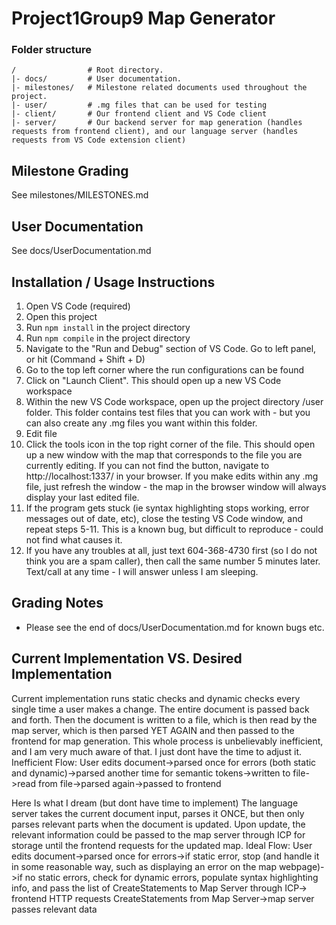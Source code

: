 # Project1Group9 Map Generator

### Folder structure

```
/                # Root directory.
|- docs/         # User documentation.
|- milestones/   # Milestone related documents used throughout the project.
|- user/         # .mg files that can be used for testing
|- client/       # Our frontend client and VS Code client
|- server/       # Our backend server for map generation (handles requests from frontend client), and our language server (handles requests from VS Code extension client)
```

## Milestone Grading

See milestones/MILESTONES.md

## User Documentation

See docs/UserDocumentation.md

## Installation / Usage Instructions

1. Open VS Code (required)
2. Open this project
3. Run `npm install` in the project directory
4. Run `npm compile` in the project directory
5. Navigate to the "Run and Debug" section of VS Code. Go to left panel, or hit (Command + Shift + D)
6. Go to the top left corner where the run configurations can be found
7. Click on "Launch Client". This should open up a new VS Code workspace
8. Within the new VS Code workspace, open up the project directory /user folder. This folder contains test files that you can work with - but you can also create any .mg files you want within this folder.
9. Edit file
10. Click the tools icon in the top right corner of the file. This should open up a new window with the map that corresponds to the file you are currently editing. If you can not find the button, navigate to http://localhost:1337/ in your browser. If you make edits within any .mg file, just refresh the window - the map in the browser window will always display your last edited file.
11. If the program gets stuck (ie syntax highlighting stops working, error messages out of date, etc), close the testing VS Code window, and repeat steps 5-11. This is a known bug, but difficult to reproduce - could not find what causes it.
12. If you have any troubles at all, just text 604-368-4730 first (so I do not think you are a spam caller), then call the same number 5 minutes later. Text/call at any time - I will answer unless I am sleeping.

## Grading Notes
- Please see the end of docs/UserDocumentation.md for known bugs etc.

## Current Implementation VS. Desired Implementation
Current implementation runs static checks and dynamic checks every single time a user makes a change. The entire document is passed back and forth. Then the document is written to a file, which is then read by the map server, which is then parsed YET AGAIN and then passed to the frontend for map generation. This whole process is unbelievably inefficient, and I am very much aware of that. I just dont have the time to adjust it.
Inefficient Flow: User edits document->parsed once for errors (both static and dynamic)->parsed another time for semantic tokens->written to file->read from file->parsed again->passed to frontend

Here Is what I dream (but dont have time to implement)
The language server takes the current document input, parses it ONCE, but then only parses relevant parts when the document is updated. Upon update, the relevant information could be
passed to the map server through ICP for storage until the frontend requests for the updated map.
Ideal Flow: User edits document->parsed once for errors->if static error, stop (and handle it in some reasonable way, such as displaying an error on the map webpage)->if no static errors, check for dynamic errors, populate syntax highlighting info, and pass the list of CreateStatements to Map Server through ICP-> frontend HTTP requests CreateStatements from Map Server->map server passes relevant data

